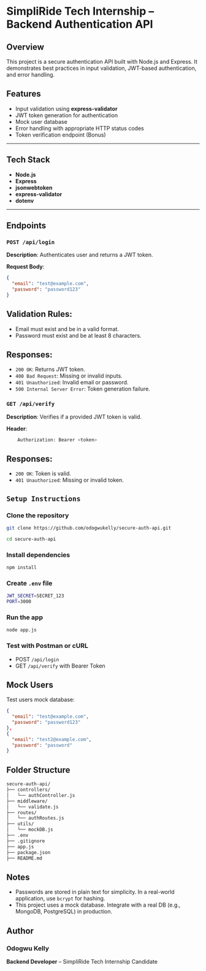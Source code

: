 # SimpliRide Tech Internship – Backend Authentication API

## Overview

This project is a secure authentication API built with Node.js and Express. It demonstrates best practices in input validation, JWT-based authentication, and error handling.

## Features

- Input validation using **express-validator**
- JWT token generation for authentication
- Mock user database
- Error handling with appropriate HTTP status codes
- Token verification endpoint (Bonus)

---

## Tech Stack

- **Node.js**
- **Express**
- **jsonwebtoken**
- **express-validator**
- **dotenv**

---

## Endpoints

### `POST /api/login`

**Description**: Authenticates user and returns a JWT token.

**Request Body**:

```json
{
  "email": "test@example.com",
  "password": "password123"
}
```

## Validation Rules:

- Email must exist and be in a valid format.
- Password must exist and be at least 8 characters.

## Responses:

- `200 OK`: Returns JWT token.
- `400 Bad Request`: Missing or invalid inputs.
- `401 Unauthorized`: Invalid email or password.
- `500 Internal Server Error`: Token generation failure.

### `GET /api/verify`

**Description**: Verifies if a provided JWT token is valid.

**Header**:

```bash
    Authorization: Bearer <token>
```

## Responses:

- `200 OK`: Token is valid.
- `401 Unauthorized`: Missing or invalid token.

## `Setup Instructions`

### Clone the repository

```bash
git clone https://github.com/odogwukelly/secure-auth-api.git

cd secure-auth-api
```

### Install dependencies

```bash
npm install
```

### Create `.env` file

```bash
JWT_SECRET=SECRET_123
PORT=3000
```

### Run the app

```bash
node app.js
```

### Test with Postman or cURL

- POST `/api/login`
- GET `/api/verify` with Bearer Token

## Mock Users

Test users mock database:

```json
{
  "email": "test@example.com",
  "password": "password123"
},
{
  "email": "test2@example.com",
  "password": "password"
}
```

## Folder Structure

```bash
secure-auth-api/
├── controllers/
│   └── authController.js
├── middleware/
│   └── validate.js
├── routes/
│   └── authRoutes.js
├── utils/
│   └── mockDB.js
├── .env
├── .gitignore
├── app.js
├── package.json
├── README.md

```

## Notes

- Passwords are stored in plain text for simplicity. In a real-world application, use `bcrypt` for hashing.
- This project uses a mock database. Integrate with a real DB (e.g., MongoDB, PostgreSQL) in production.

## Author

### Odogwu Kelly

**Backend Developer** – SimpliRide Tech Internship Candidate
